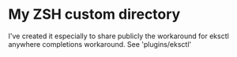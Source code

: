 # My ZSH custom directory

I've created it especially to share publicly the workaround for eksctl anywhere completions workaround.
See 'plugins/eksctl'
